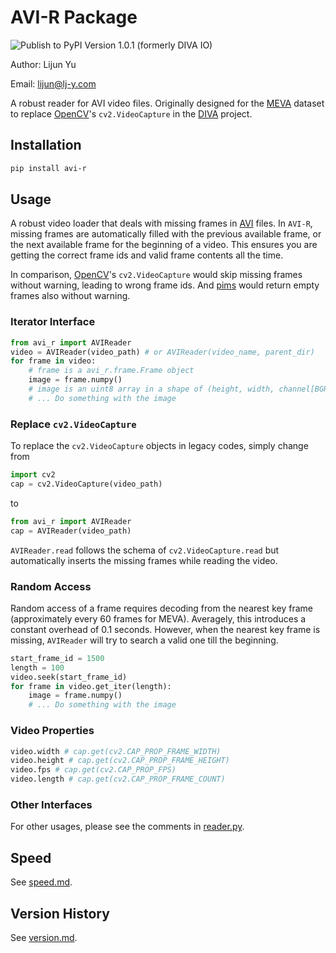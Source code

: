 # AVI-R Package

![Publish to PyPI](https://github.com/Lijun-Yu/avi-r/workflows/Publish%20to%20PyPI/badge.svg)
Version 1.0.1 (formerly DIVA IO)

Author: Lijun Yu

Email: lijun@lj-y.com

A robust reader for AVI video files.
Originally designed for the [MEVA](http://mevadata.org) dataset to replace [OpenCV](https://opencv.org)'s `cv2.VideoCapture` in the [DIVA](https://www.iarpa.gov/index.php/research-programs/diva) project.

## Installation

```sh
pip install avi-r
```

## Usage

A robust video loader that deals with missing frames in [AVI](https://en.wikipedia.org/wiki/Audio_Video_Interleave) files.
In `AVI-R`, missing frames are automatically filled with the previous available frame, or the next available frame for the beginning of a video.
This ensures you are getting the correct frame ids and valid frame contents all the time.

In comparison, [OpenCV](https://opencv.org)'s `cv2.VideoCapture` would skip missing frames without warning, leading to wrong frame ids.
And [pims](https://github.com/soft-matter/pims) would return empty frames also without warning.

### Iterator Interface

```python
from avi_r import AVIReader
video = AVIReader(video_path) # or AVIReader(video_name, parent_dir)
for frame in video:
    # frame is a avi_r.frame.Frame object
    image = frame.numpy()
    # image is an uint8 array in a shape of (height, width, channel[BGR])
    # ... Do something with the image
```

### Replace `cv2.VideoCapture`

To replace the `cv2.VideoCapture` objects in legacy codes, simply change from

```python
import cv2
cap = cv2.VideoCapture(video_path)
```

to

```python
from avi_r import AVIReader
cap = AVIReader(video_path)
```

`AVIReader.read` follows the schema of `cv2.VideoCapture.read` but automatically inserts the missing frames while reading the video.

### Random Access

Random access of a frame requires decoding from the nearest key frame (approximately every 60 frames for MEVA).
Averagely, this introduces a constant overhead of 0.1 seconds.
However, when the nearest key frame is missing, `AVIReader` will try to search a valid one till the beginning.

```python
start_frame_id = 1500
length = 100
video.seek(start_frame_id)
for frame in video.get_iter(length):
    image = frame.numpy()
    # ... Do something with the image
```

### Video Properties

```python
video.width # cap.get(cv2.CAP_PROP_FRAME_WIDTH)
video.height # cap.get(cv2.CAP_PROP_FRAME_HEIGHT)
video.fps # cap.get(cv2.CAP_PROP_FPS)
video.length # cap.get(cv2.CAP_PROP_FRAME_COUNT)
```

### Other Interfaces

For other usages, please see the comments in [reader.py](avi_r/reader.py).

## Speed

See [speed.md](docs/speed.md).

## Version History

See [version.md](docs/version.md).
